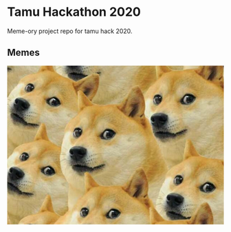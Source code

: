 # Tamu Hackathon 2020

Meme-ory project repo for tamu hack 2020.

## Memes

![memes](/Meme-ory/assets/doge.jpg)
